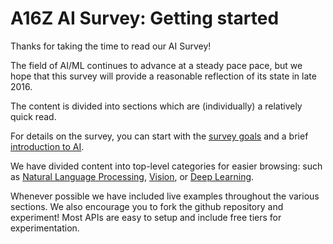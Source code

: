# A16Z AI Survey: Getting started

Thanks for taking the time to read our AI Survey!

The field of AI/ML continues to advance at a steady pace pace, but we hope that this survey will provide a reasonable reflection of its state in late 2016.

The content is divided into sections which are (individually) a relatively quick read.

For details on the survey, you can start with the [survey goals](/docs/intro/survey-goals) and a brief [introduction to AI](/docts/intro/ai).

We have divided content into top-level categories for easier browsing: such as [Natural Language Processing](/docs/guides/nlp), [Vision](/docs/guides/vision), or [Deep Learning](/docs/intro/dl).

Whenever possible we have included live examples throughout the various sections. We also encourage you to fork the github repository and experiment! Most APIs are easy to setup and include free tiers for experimentation.
